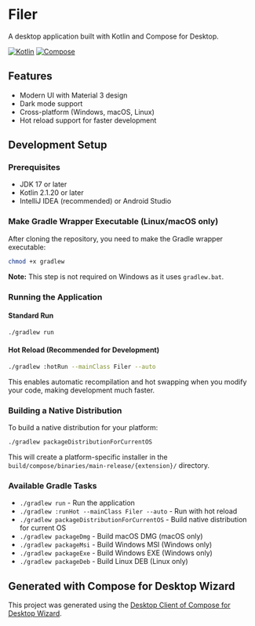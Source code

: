 # Filer

A desktop application built with Kotlin and Compose for Desktop.

[![Kotlin](https://img.shields.io/badge/Kotlin-2.1.20-blue.svg?logo=kotlin)](https://kotlinlang.org) [![Compose](https://img.shields.io/badge/Compose-1.8.0-blue.svg?logo=jetpack-compose)](https://www.jetbrains.com/lp/compose-multiplatform/)

## Features

- Modern UI with Material 3 design
- Dark mode support
- Cross-platform (Windows, macOS, Linux)
- Hot reload support for faster development

## Development Setup

### Prerequisites

- JDK 17 or later
- Kotlin 2.1.20 or later
- IntelliJ IDEA (recommended) or Android Studio

### Make Gradle Wrapper Executable (Linux/macOS only)

After cloning the repository, you need to make the Gradle wrapper executable:

```bash
chmod +x gradlew
```

**Note:** This step is not required on Windows as it uses `gradlew.bat`.

### Running the Application

#### Standard Run
```bash
./gradlew run
```

#### Hot Reload (Recommended for Development)
```bash
./gradlew :hotRun --mainClass Filer --auto
```

This enables automatic recompilation and hot swapping when you modify your code, making development much faster.

### Building a Native Distribution

To build a native distribution for your platform:

```bash
./gradlew packageDistributionForCurrentOS
```

This will create a platform-specific installer in the `build/compose/binaries/main-release/{extension}/` directory.

### Available Gradle Tasks

- `./gradlew run` - Run the application
- `./gradlew :runHot --mainClass Filer --auto` - Run with hot reload
- `./gradlew packageDistributionForCurrentOS` - Build native distribution for current OS
- `./gradlew packageDmg` - Build macOS DMG (macOS only)
- `./gradlew packageMsi` - Build Windows MSI (Windows only)
- `./gradlew packageExe` - Build Windows EXE (Windows only)
- `./gradlew packageDeb` - Build Linux DEB (Linux only)


## Generated with Compose for Desktop Wizard

This project was generated using the [Desktop Client of Compose for Desktop Wizard](https://github.com/zahid4kh/compose-for-desktop/tree/desktop).